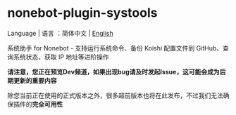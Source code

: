 # nonebot-plugin-systools
Language | 语言 ：简体中文 | [English](https://github.com/zhuhansan666/nonebot-plugin-systools/tree/Dev(Develop)/language/README_EN.md)

系统助手 for Nonebot - 支持运行系统命令、备份 Koishi 配置文件到 GitHub、查询系统状态、获取 IP 地址等进阶操作

**请注意，您正在预览Dev频道，如果出现bug请及时发起Issue，这可能会成为后期更新的重要内容**

除您当前正在使用的正式版本之外，很多超前版本也将在此发布，不过我们无法确保插件的**完全可用性**